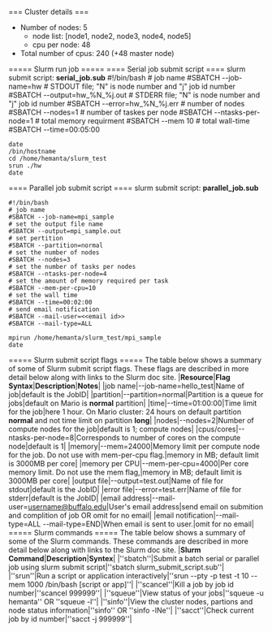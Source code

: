 === Cluster details ===
  * Number of nodes: 5
    * node list: [node1, node2, node3, node4, node5]
    * cpu per node: 48
  * Total number of cpus: 240 (+48 master node)

===== Slurm run job =====
==== Serial job submit script ====
slurm submit script: **serial_job.sub**
    #!/bin/bash
    # job name
    #SBATCH --job-name=hw
    # STDOUT file; "N" is node number and "j" job id number
    #SBATCH --output=hw_%N_%j.out
    # STDERR file; "N" is node number and "j" job id number
    #SBATCH --error=hw_%N_%j.err
    # number of nodes
    #SBATCH --nodes=1
    # number of taskes per node
    #SBATCH --ntasks-per-node=1
    # total memory requirment
    #SBATCH --mem 10
    # total wall-time
    #SBATCH --time=00:05:00
    
    date
    /bin/hostname
    cd /home/hemanta/slurm_test
    srun ./hw
    date
==== Parallel job submit script ====
slurm submit script: **parallel_job.sub**

    #!/bin/bash
    # job name
    #SBATCH --job-name=mpi_sample
    # set the output file name
    #SBATCH --output=mpi_sample.out
    # set pertition
    #SBATCH --partition=normal
    # set the number of nodes
    #SBATCH --nodes=3
    # set the number of tasks per nodes
    #SBATCH --ntasks-per-node=4
    # set the amount of memory required per task
    #SBATCH --mem-per-cpu=10
    # set the wall time
    #SBATCH --time=00:02:00
    # send email notification
    #SBATCH --mail-user=<<email id>>
    #SBATCH --mail-type=ALL
    
    mpirun /home/hemanta/slurm_test/mpi_sample
    date
===== Slurm submit script flags =====
The table below shows a summary of some of Slurm submit script flags. These flags are described in more detail below along with links to the Slurm doc site.
|**Resource**|**Flag Syntax**|**Description**|**Notes**|
|job name|--job-name=hello_test|Name of job|default is the JobID|
|partition|--partition=normal|Partition is a queue for jobs|default on Mario is **normal** partition|
|time|--time=01:00:00|Time limit for the job|here 1 hour. On Mario cluster: 24 hours on default partition **normal** and not time limit on partition **long**|
|nodes|--nodes=2|Number of compute nodes for the job|default is 1;  compute nodes|
|cpus/cores|--ntasks-per-node=8|Corresponds to number of cores on the compute node|default is 1|
|memory|--mem=24000|Memory limit per compute node for the job.  Do not use with mem-per-cpu flag.|memory in MB; default limit is 3000MB per core|
|memory per CPU|--mem-per-cpu=4000|Per core memory limit.  Do not use the mem flag,|memory in MB; default limit is 3000MB per core|
|output file|--output=test.out|Name of file for stdout|default is the JobID|
|error file|--error=test.err|Name of file for stderr|default is the JobID|
|email address|--mail-user=username@buffalo.edu|User's email address|send email on submition and complition of job OR omit for no email|
|email notification|--mail-type=ALL --mail-type=END|When email is sent to user.|omit for no email|
===== Slurm commands =====
The table below shows a summary of some of the Slurm commands. These commands are described in more detail below along with links to the Slurm doc site.
|**Slurm Command**|**Description**|**Syntex**|
|''sbatch''|Submit a batch serial or parallel job using slurm submit script|''sbatch slurm_submit_script.sub''|
|''srun''|Run a script or application interactively|''srun --pty -p test -t 10 --mem 1000 /bin/bash [script or app]''|
|''scancel''|Kill a job by job id number|''scancel 999999''|
|''squeue''|View status of your jobs|''squeue -u hemanta'' OR ''squeue -l''|
|''sinfo''|View the cluster nodes, partions and node status information|''sinfo'' OR ''sinfo -lNe''|
|''sacct''|Check current job by id number|''sacct -j 999999''|
